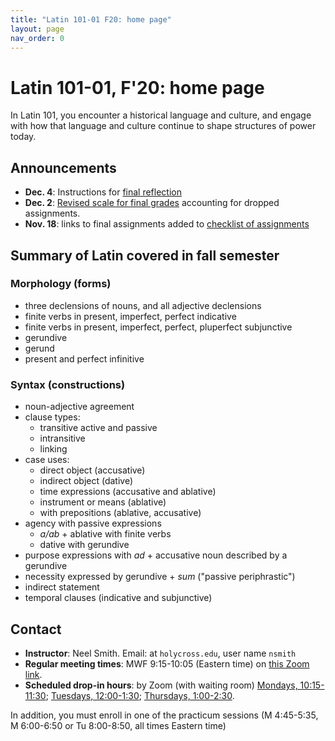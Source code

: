 ```yaml
---
title: "Latin 101-01 F20: home page"
layout: page
nav_order: 0
---
```



# Latin 101-01, F'20: home page

In Latin 101, you encounter a historical language and culture, and engage with how that language and culture continue to shape structures of power today.


## Announcements


- **Dec. 4**:  Instructions for [final reflection](./assignments/reflection/)
- **Dec. 2**: [Revised  scale for final grades](./grades/) accounting for dropped assignments.
- **Nov. 18**:  links to final assignments added to [checklist of assignments](./checklist/)

## Summary of Latin covered in fall semester



### Morphology (forms)

- three declensions of nouns, and all adjective declensions
- finite verbs in present, imperfect, perfect indicative
- finite verbs in present, imperfect, perfect, pluperfect subjunctive
- gerundive
- gerund
- present and perfect infinitive

### Syntax (constructions)

- noun-adjective agreement
- clause types:  
    - transitive active and passive
    - intransitive
    - linking
- case uses:
    - direct object (accusative)
    - indirect object (dative)
    - time expressions (accusative and ablative)
    - instrument or means (ablative)
    - with prepositions (ablative, accusative)
- agency with passive expressions
    - *a/ab* + ablative  with finite verbs
    - dative with gerundive
- purpose expressions with *ad* + accusative noun described by a gerundive
- necessity expressed by gerundive + *sum* ("passive periphrastic")
- indirect statement
- temporal clauses (indicative and subjunctive)


<style scoped>

  .indicative {
    color: 	green;
    border: solid;
  }
  .subjunctive {
    color: 	blue;
    border: solid;
  }
  .warn {
    color: 	orange;
    border: solid;
  }
  .infinitive {
    background-color: 	yellow;
    border: solid yellow;
  }
</style>

## Contact

- **Instructor**: Neel Smith.  Email: at `holycross.edu`, user name `nsmith`
- **Regular meeting times**:  MWF 9:15-10:05 (Eastern time) on [this Zoom link](https://holycross.zoom.us/j/99294412522?pwd=dDBsUEZtcHpKZ2s4ekFFbmFIQXVoQT09).
- **Scheduled drop-in hours**: by Zoom (with waiting room) [Mondays, 10:15-11:30](https://holycross.zoom.us/j/92426336160); [Tuesdays, 12:00-1:30](https://holycross.zoom.us/j/98344637818); [Thursdays, 1:00-2:30](https://holycross.zoom.us/j/99712991817).


In addition, you must enroll in one of the practicum sessions (M 4:45-5:35, M 6:00-6:50 or Tu 8:00-8:50, all times Eastern time)
